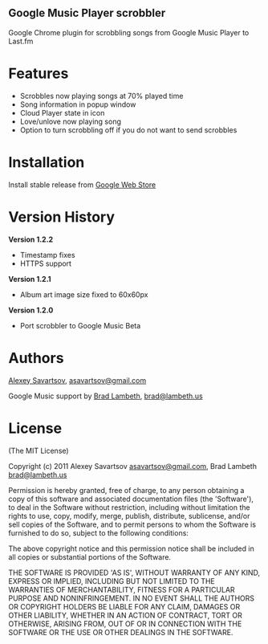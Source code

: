 Google Music Player scrobbler
-----------------------------

Google Chrome plugin for scrobbling songs from Google Music Player to Last.fm

Features
========

* Scrobbles now playing songs at 70% played time
* Song information in popup window
* Cloud Player state in icon
* Love/unlove now playing song
* Option to turn scrobbling off if you do not want to send scrobbles

Installation
============

Install stable release from [Google Web Store](https://chrome.google.com/webstore/detail/lhlmaloocaogaldcbpimhlbimmhaonep)

Version History
===============

**Version 1.2.2**

* Timestamp fixes
* HTTPS support

**Version 1.2.1**

* Album art image size fixed to 60x60px

**Version 1.2.0**

* Port scrobbler to Google Music Beta

Authors
=======

[Alexey Savartsov](https://github.com/asavartsov), asavartsov@gmail.com

Google Music support by [Brad Lambeth](https://github.com/bradlambeth), brad@lambeth.us

License
=======

(The MIT License)

Copyright (c) 2011 Alexey Savartsov <asavartsov@gmail.com>, Brad Lambeth <brad@lambeth.us>

Permission is hereby granted, free of charge, to any person obtaining
a copy of this software and associated documentation files (the
'Software'), to deal in the Software without restriction, including
without limitation the rights to use, copy, modify, merge, publish,
distribute, sublicense, and/or sell copies of the Software, and to
permit persons to whom the Software is furnished to do so, subject to
the following conditions:

The above copyright notice and this permission notice shall be
included in all copies or substantial portions of the Software.

THE SOFTWARE IS PROVIDED 'AS IS', WITHOUT WARRANTY OF ANY KIND,
EXPRESS OR IMPLIED, INCLUDING BUT NOT LIMITED TO THE WARRANTIES OF
MERCHANTABILITY, FITNESS FOR A PARTICULAR PURPOSE AND NONINFRINGEMENT.
IN NO EVENT SHALL THE AUTHORS OR COPYRIGHT HOLDERS BE LIABLE FOR ANY
CLAIM, DAMAGES OR OTHER LIABILITY, WHETHER IN AN ACTION OF CONTRACT,
TORT OR OTHERWISE, ARISING FROM, OUT OF OR IN CONNECTION WITH THE
SOFTWARE OR THE USE OR OTHER DEALINGS IN THE SOFTWARE.
